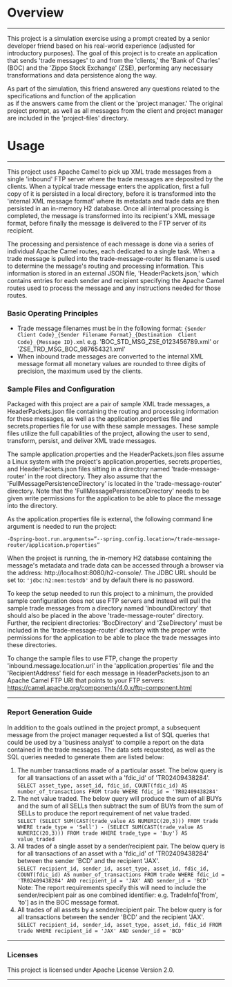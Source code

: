 
# Overview

***

This project is a simulation exercise using a prompt created by a senior developer friend based on his real-world experience 
(adjusted for introductory purposes). The goal of this project is to create an application that sends 'trade messages'
to and from the 'clients,' the 'Bank of Charles' (BOC) and the 'Zippo Stock Exchange' (ZSE), performing any necessary 
transformations and data persistence along the way. 

As part of the simulation, this friend answered any questions related to the specifications and function of the application  
as if the answers came from the client or the 'project manager.' The original project prompt, as well as all messages 
from the client and project manager are included in the 'project-files' directory.

# Usage 

***

This project uses Apache Camel to pick up XML trade messages from a single 'inbound' FTP server where the trade messages 
are deposited by the clients. When a typical trade message enters the application, first a full copy of it is persisted 
in a local directory, before it is transformed into the 'internal XML message format' where its metadata and trade data 
are then persisted in an in-memory H2 database. Once all internal processing is completed, the message is transformed 
into its recipient's XML message format, before finally the message is delivered to the FTP server of its recipient.

The processing and persistence of each message is done via a series of individual Apache Camel routes, each dedicated to
a single task. When a trade message is pulled into the trade-message-router its filename is used to determine the 
message's routing and processing information. This information is stored in an external JSON file, 'HeaderPackets.json,' 
which contains entries for each sender and recipient specifying the Apache Camel routes used to process the message and 
any instructions needed for those routes. 

### Basic Operating Principles 

* Trade message filenames must be in the following format: ```{Sender Client Code}_{Sender Filename Format}_{Destination 
Client Code}_{Message ID}.xml``` e.g. 'BOC_STD_MSG_ZSE_0123456789.xml' or 'ZSE_TRD_MSG_BOC_987654321.xml'
* When inbound trade messages are converted to the internal XML message format all monetary values are rounded to three 
digits of precision, the maximum used by the clients.

### Sample Files and Configuration

Packaged with this project are a pair of sample XML trade messages, a HeaderPackets.json file containing the routing 
and processing information for these messages, as well as the application.properties file and secrets.properties file for
use with these sample messages. These sample files utilize the full capabilities of the project, allowing the user to send, 
transform, persist, and deliver XML trade messages.

The sample application.properties and the HeaderPackets.json files assume a Linux system with the project's 
application.properties, secrets.properties, and HeaderPackets.json files sitting in a directory named 'trade-message-router' 
in the root directory. They also assume that the 'FullMessagePersistenceDirectory' is located in the 'trade-message-router' 
directory. Note that the 'FullMessagePersistenceDirectory' needs to be given write permissions for the application to be 
able to place the message into the directory.

As the application.properties file is external, the following command line argument is needed to run the project:

```-Dspring-boot.run.arguments=”--spring.config.location=/trade-message-router/application.properties”```

When the project is running, the in-memory H2 database containing the message's metadata and trade data can be accessed 
through a browser via the address: http://localhost:8080/h2-console/. The JDBC URL should be set to: 
```'jdbc:h2:mem:testdb'``` and by default there is no password. 

To keep the setup needed to run this project to a minimum, the provided sample configuration does not use FTP servers and 
instead will pull the sample trade messages from a directory named 'InboundDirectory' that should also be placed in the 
above 'trade-message-router' directory. Further, the recipient directories: 'BocDirectory' and 'ZseDirectory' must be 
included in the 'trade-message-router' directory with the proper write permissions for the application to be able to 
place the trade messages into these directories.

To change the sample files to use FTP, change the property 'inbound.message.location.uri' in the 'application.properties'
file and the 'RecipientAddress' field for each message in HeaderPackets.json to an Apache Camel FTP URI that points to your
FTP servers:
https://camel.apache.org/components/4.0.x/ftp-component.html

***

### Report Generation Guide 

In addition to the goals outlined in the project prompt, a subsequent message from the project manager requested a 
list of SQL queries that could be used by a 'business analyst' to compile a report on the data contained in the trade 
messages. The data sets requested, as well as the SQL queries needed to generate them are listed below:
1. The number transactions made of a particular asset. The below query is for all transactions of an asset with a 
'fdic_id' of 'TR02409438284'.  <br>
```SELECT asset_type, asset_id, fdic_id, COUNT(fdic_id) AS number_of_transactions FROM trade WHERE fdic_id = 'TR02409438284'``` 
2. The net value traded. The below query will produce the sum of all BUYs and the sum of all SELLs then subtract the sum 
of BUYs from the sum of SELLs to produce the report requirement of net value traded.  <br>
```SELECT (SELECT SUM(CAST(trade_value AS NUMERIC(20,3))) FROM trade WHERE trade_type = 'Sell') - (SELECT SUM(CAST(trade_value AS NUMERIC(20,3))) FROM trade WHERE trade_type = 'Buy') AS value_traded```
3. All trades of a single asset by a sender/recipient pair. The below query is for all transactions of an asset with a
'fdic_id' of 'TR02409438284' between the sender 'BCD' and the recipient 'JAX'.  <br>
```SELECT recipient_id, sender_id, asset_type, asset_id, fdic_id, COUNT(fdic_id) AS number_of_transactions FROM trade WHERE fdic_id = 'TR02409438284' AND recipient_id = 'JAX' AND sender_id = 'BCD'``` <br>
Note: The report requirements specify this will need to include the sender/recipient pair as one combined identifier: 
e.g. TradeInfo['from', 'to'] as in the BOC message format.
4. All trades of all assets by a sender/recipient pair. The below query is for all transactions between the sender 'BCD' 
and the recipient 'JAX'.  <br>
```SELECT recipient_id, sender_id, asset_type, asset_id, fdic_id FROM trade WHERE recipient_id = 'JAX' AND sender_id = 'BCD'```


***

### Licenses

This project is licensed under Apache License Version 2.0.

***